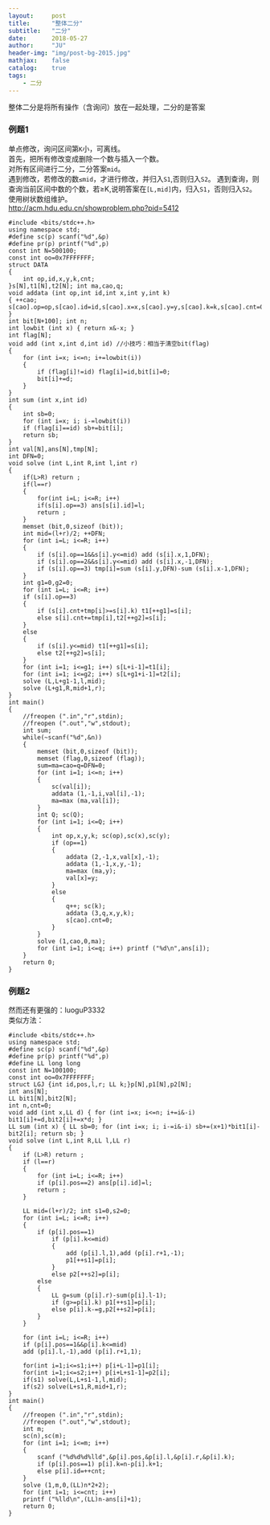 ```yaml
---
layout:     post
title:      "整体二分"
subtitle:   "二分"
date:       2018-05-27
author:     "JU"
header-img: "img/post-bg-2015.jpg"
mathjax:    false
catalog:    true
tags:
    - 二分
---
```


整体二分是将所有操作（含询问）放在一起处理，二分的是答案
### 例题1
单点修改，询问区间第`K`小，可离线。  
首先，把所有修改变成删除一个数与插入一个数。  
对所有区间进行二分，二分答案`mid`。  
遇到修改，若修改的数`≤mid`，才进行修改，并归入`S1`,否则归入`S2`。 
遇到查询，则查询当前区间中数的个数，若≥K,说明答案在`[L,mid]`内，归入`S1`，否则归入`S2`。 
使用树状数组维护。  
http://acm.hdu.edu.cn/showproblem.php?pid=5412

    #include <bits/stdc++.h>
    using namespace std;
    #define sc(p) scanf("%d",&p)
    #define pr(p) printf("%d",p)
    const int N=500100;
    const int oo=0x7FFFFFFF;
    struct DATA
    {
        int op,id,x,y,k,cnt;
    }s[N],t1[N],t2[N]; int ma,cao,q;
    void addata (int op,int id,int x,int y,int k)
    { ++cao; s[cao].op=op,s[cao].id=id,s[cao].x=x,s[cao].y=y,s[cao].k=k,s[cao].cnt=0; }
    int bit[N+100]; int n;
    int lowbit (int x) { return x&-x; }
    int flag[N];
    void add (int x,int d,int id) //小技巧：相当于清空bit(flag) 
    {
        for (int i=x; i<=n; i+=lowbit(i))
        {
            if (flag[i]!=id) flag[i]=id,bit[i]=0;
            bit[i]+=d;
        }
    }
    int sum (int x,int id)
    {
        int sb=0;
        for (int i=x; i; i-=lowbit(i))
        if (flag[i]==id) sb+=bit[i];
        return sb;
    }
    int val[N],ans[N],tmp[N];
    int DFN=0;
    void solve (int L,int R,int l,int r)
    {
        if(L>R) return ;
        if(l==r)
        {
            for(int i=L; i<=R; i++)
            if(s[i].op==3) ans[s[i].id]=l;
            return ;
        }
        memset (bit,0,sizeof (bit));
        int mid=(l+r)/2; ++DFN;
        for (int i=L; i<=R; i++)
        {
            if (s[i].op==1&&s[i].y<=mid) add (s[i].x,1,DFN);
            if (s[i].op==2&&s[i].y<=mid) add (s[i].x,-1,DFN);
            if (s[i].op==3) tmp[i]=sum (s[i].y,DFN)-sum (s[i].x-1,DFN);
        }
        int g1=0,g2=0;
        for (int i=L; i<=R; i++)
        if (s[i].op==3)
        {
            if (s[i].cnt+tmp[i]>=s[i].k) t1[++g1]=s[i];
            else s[i].cnt+=tmp[i],t2[++g2]=s[i];
        }
        else
        {
            if (s[i].y<=mid) t1[++g1]=s[i];
            else t2[++g2]=s[i];
        }
        for (int i=1; i<=g1; i++) s[L+i-1]=t1[i];
        for (int i=1; i<=g2; i++) s[L+g1+i-1]=t2[i];
        solve (L,L+g1-1,l,mid);
        solve (L+g1,R,mid+1,r);
    }
    int main()
    {
        //freopen (".in","r",stdin);
        //freopen (".out","w",stdout);
        int sum;
        while(~scanf("%d",&n))
        {
            memset (bit,0,sizeof (bit));
            memset (flag,0,sizeof (flag));
            sum=ma=cao=q=DFN=0;
            for (int i=1; i<=n; i++)
            {
                sc(val[i]);
                addata (1,-1,i,val[i],-1);
                ma=max (ma,val[i]);
            }
            int Q; sc(Q);
            for (int i=1; i<=Q; i++)
            {
                int op,x,y,k; sc(op),sc(x),sc(y);
                if (op==1)
                {
                    addata (2,-1,x,val[x],-1);
                    addata (1,-1,x,y,-1);
                    ma=max (ma,y);
                    val[x]=y;
                }
                else
                {
                    q++; sc(k);
                    addata (3,q,x,y,k);
                    s[cao].cnt=0;
                }
            }
            solve (1,cao,0,ma);
            for (int i=1; i<=q; i++) printf ("%d\n",ans[i]);
        }
        return 0;
    }

  
### 例题2
然而还有更强的：luoguP3332  
类似方法：

    #include <bits/stdc++.h>
    using namespace std;
    #define sc(p) scanf("%d",&p)
    #define pr(p) printf("%d",p)
    #define LL long long
    const int N=100100;
    const int oo=0x7FFFFFFF;
    struct LGJ {int id,pos,l,r; LL k;}p[N],p1[N],p2[N];
    int ans[N];
    LL bit1[N],bit2[N];
    int n,cnt=0;
    void add (int x,LL d) { for (int i=x; i<=n; i+=i&-i) bit1[i]+=d,bit2[i]+=x*d; }
    LL sum (int x) { LL sb=0; for (int i=x; i; i-=i&-i) sb+=(x+1)*bit1[i]-bit2[i]; return sb; }
    void solve (int L,int R,LL l,LL r)
    {
        if (L>R) return ;
        if (l==r)
        {
            for (int i=L; i<=R; i++)
            if (p[i].pos==2) ans[p[i].id]=l;
            return ;
        }

        LL mid=(l+r)/2; int s1=0,s2=0;
        for (int i=L; i<=R; i++)
        {
            if (p[i].pos==1)
                if (p[i].k<=mid)
                {
                    add (p[i].l,1),add (p[i].r+1,-1);
                    p1[++s1]=p[i];
                }
                else p2[++s2]=p[i];
            else
            {
                LL g=sum (p[i].r)-sum(p[i].l-1);
                if (g>=p[i].k) p1[++s1]=p[i];
                else p[i].k-=g,p2[++s2]=p[i];
            }
        }

        for (int i=L; i<=R; i++)
        if (p[i].pos==1&&p[i].k<=mid)
        add (p[i].l,-1),add (p[i].r+1,1);

        for(int i=1;i<=s1;i++) p[i+L-1]=p1[i];
        for(int i=1;i<=s2;i++) p[i+L+s1-1]=p2[i];
        if(s1) solve(L,L+s1-1,l,mid);
        if(s2) solve(L+s1,R,mid+1,r);
    }
    int main()
    {
        //freopen (".in","r",stdin);
        //freopen (".out","w",stdout);
        int m;
        sc(n),sc(m);
        for (int i=1; i<=m; i++)
        {
            scanf ("%d%d%d%lld",&p[i].pos,&p[i].l,&p[i].r,&p[i].k);
            if (p[i].pos==1) p[i].k=n-p[i].k+1;
            else p[i].id=++cnt;
        }
        solve (1,m,0,(LL)n*2+2);
        for (int i=1; i<=cnt; i++)
        printf ("%lld\n",(LL)n-ans[i]+1);
        return 0;
    }
